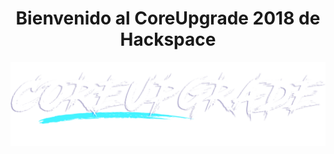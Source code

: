<h1 align="center">
    Bienvenido al CoreUpgrade 2018 de Hackspace
</h1>

<p align="center"> 
<img src="coreupgrade.png">
</p>